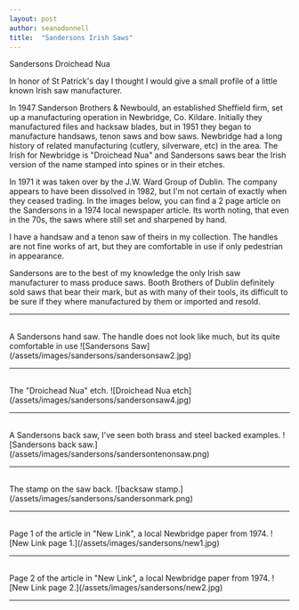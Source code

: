 ```yaml
---
layout: post
author: seanodonnell
title:  "Sandersons Irish Saws"
---
```

Sandersons Droichead Nua

In honor of St Patrick's day I thought I would give a small profile of a little known Irish saw manufacturer.

In 1947 Sanderson Brothers & Newbould, an established Sheffield firm, set up a manufacturing operation in Newbridge, Co. Kildare. Initially they manufactured files and hacksaw blades, but in 1951 they began to manufacture handsaws, tenon saws and bow saws. Newbridge had a long history of related manufacturing (cutlery, silverware, etc) in the area. The Irish for Newbridge is "Droichead Nua" and Sandersons saws bear the Irish version of the name stamped into spines or in their etches.

In 1971 it was taken over by the J.W. Ward Group of Dublin. The company appears to have been dissolved in 1982, but I'm not certain of exactly when they ceased trading. In the images below, you can find a 2 page article on the Sandersons in a 1974 local newspaper article. Its worth noting, that even in the 70s, the saws where still set and sharpened by hand.

I have a handsaw and a tenon saw of theirs in my collection. The handles are not fine works of art, but they are comfortable in use if only pedestrian in appearance.

Sandersons are to the best of my knowledge the only Irish saw manufacturer to mass produce saws. Booth Brothers of Dublin definitely sold saws that bear their mark, but as with many of their tools, its difficult to be sure if they where manufactured by them or imported and resold.

***

<br>
A Sandersons hand saw. The handle does not look like much, but its quite comfortable in use
![Sandersons Saw](/assets/images/sandersons/sandersonsaw2.jpg)

***

<br>
The "Droichead Nua" etch.
![Droichead Nua etch](/assets/images/sandersons/sandersonsaw4.jpg)

***

<br>
A Sandersons back saw, I've seen both brass and steel backed examples.
![Sandersons back saw.](/assets/images/sandersons/sandersontenonsaw.png)

***

<br>
The stamp on the saw back.
![backsaw stamp.](/assets/images/sandersons/sandersonmark.png)

***

<br>
Page 1 of the article in "New Link", a local Newbridge paper from 1974.
![New Link page 1.](/assets/images/sandersons/new1.jpg)

***

<br>
Page 2 of the article in "New Link", a local Newbridge paper from 1974.
![New Link page 2.](/assets/images/sandersons/new2.jpg)

***
